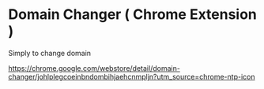 # Domain Changer ( Chrome Extension )
Simply to change domain

https://chrome.google.com/webstore/detail/domain-changer/johlplegcoeinbndombihjaehcnmpljn?utm_source=chrome-ntp-icon
